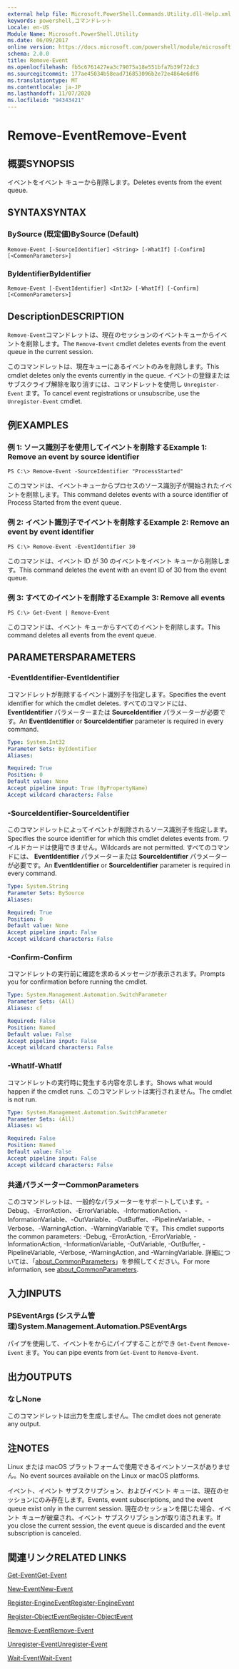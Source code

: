 ```yaml
---
external help file: Microsoft.PowerShell.Commands.Utility.dll-Help.xml
keywords: powershell,コマンドレット
Locale: en-US
Module Name: Microsoft.PowerShell.Utility
ms.date: 06/09/2017
online version: https://docs.microsoft.com/powershell/module/microsoft.powershell.utility/remove-event?view=powershell-6&WT.mc_id=ps-gethelp
schema: 2.0.0
title: Remove-Event
ms.openlocfilehash: fb5c6761427ea3c79075a18e551bfa7b39f72dc3
ms.sourcegitcommit: 177ae45034b58ead716853096b2e72e4864e6df6
ms.translationtype: MT
ms.contentlocale: ja-JP
ms.lasthandoff: 11/07/2020
ms.locfileid: "94343421"
---
```

# <span data-ttu-id="16373-103">Remove-Event</span><span class="sxs-lookup"><span data-stu-id="16373-103">Remove-Event</span></span>

## <span data-ttu-id="16373-104">概要</span><span class="sxs-lookup"><span data-stu-id="16373-104">SYNOPSIS</span></span>
<span data-ttu-id="16373-105">イベントをイベント キューから削除します。</span><span class="sxs-lookup"><span data-stu-id="16373-105">Deletes events from the event queue.</span></span>

## <span data-ttu-id="16373-106">SYNTAX</span><span class="sxs-lookup"><span data-stu-id="16373-106">SYNTAX</span></span>

### <span data-ttu-id="16373-107">BySource (既定値)</span><span class="sxs-lookup"><span data-stu-id="16373-107">BySource (Default)</span></span>

```
Remove-Event [-SourceIdentifier] <String> [-WhatIf] [-Confirm] [<CommonParameters>]
```

### <span data-ttu-id="16373-108">ByIdentifier</span><span class="sxs-lookup"><span data-stu-id="16373-108">ByIdentifier</span></span>

```
Remove-Event [-EventIdentifier] <Int32> [-WhatIf] [-Confirm] [<CommonParameters>]
```

## <span data-ttu-id="16373-109">Description</span><span class="sxs-lookup"><span data-stu-id="16373-109">DESCRIPTION</span></span>

<span data-ttu-id="16373-110">`Remove-Event`コマンドレットは、現在のセッションのイベントキューからイベントを削除します。</span><span class="sxs-lookup"><span data-stu-id="16373-110">The `Remove-Event` cmdlet deletes events from the event queue in the current session.</span></span>

<span data-ttu-id="16373-111">このコマンドレットは、現在キューにあるイベントのみを削除します。</span><span class="sxs-lookup"><span data-stu-id="16373-111">This cmdlet deletes only the events currently in the queue.</span></span> <span data-ttu-id="16373-112">イベントの登録またはサブスクライブ解除を取り消すには、コマンドレットを使用し `Unregister-Event` ます。</span><span class="sxs-lookup"><span data-stu-id="16373-112">To cancel event registrations or unsubscribe, use the `Unregister-Event` cmdlet.</span></span>

## <span data-ttu-id="16373-113">例</span><span class="sxs-lookup"><span data-stu-id="16373-113">EXAMPLES</span></span>

### <span data-ttu-id="16373-114">例 1: ソース識別子を使用してイベントを削除する</span><span class="sxs-lookup"><span data-stu-id="16373-114">Example 1: Remove an event by source identifier</span></span>

```
PS C:\> Remove-Event -SourceIdentifier "ProcessStarted"
```

<span data-ttu-id="16373-115">このコマンドは、イベントキューからプロセスのソース識別子が開始されたイベントを削除します。</span><span class="sxs-lookup"><span data-stu-id="16373-115">This command deletes events with a source identifier of Process Started from the event queue.</span></span>

### <span data-ttu-id="16373-116">例 2: イベント識別子でイベントを削除する</span><span class="sxs-lookup"><span data-stu-id="16373-116">Example 2: Remove an event by event identifier</span></span>

```
PS C:\> Remove-Event -EventIdentifier 30
```

<span data-ttu-id="16373-117">このコマンドは、イベント ID が 30 のイベントをイベント キューから削除します。</span><span class="sxs-lookup"><span data-stu-id="16373-117">This command deletes the event with an event ID of 30 from the event queue.</span></span>

### <span data-ttu-id="16373-118">例 3: すべてのイベントを削除する</span><span class="sxs-lookup"><span data-stu-id="16373-118">Example 3: Remove all events</span></span>

```
PS C:\> Get-Event | Remove-Event
```

<span data-ttu-id="16373-119">このコマンドは、イベント キューからすべてのイベントを削除します。</span><span class="sxs-lookup"><span data-stu-id="16373-119">This command deletes all events from the event queue.</span></span>

## <span data-ttu-id="16373-120">PARAMETERS</span><span class="sxs-lookup"><span data-stu-id="16373-120">PARAMETERS</span></span>

### <span data-ttu-id="16373-121">-EventIdentifier</span><span class="sxs-lookup"><span data-stu-id="16373-121">-EventIdentifier</span></span>

<span data-ttu-id="16373-122">コマンドレットが削除するイベント識別子を指定します。</span><span class="sxs-lookup"><span data-stu-id="16373-122">Specifies the event identifier for which the cmdlet deletes.</span></span> <span data-ttu-id="16373-123">すべてのコマンドには、 **EventIdentifier** パラメーターまたは **SourceIdentifier** パラメーターが必要です。</span><span class="sxs-lookup"><span data-stu-id="16373-123">An **EventIdentifier** or **SourceIdentifier** parameter is required in every command.</span></span>

```yaml
Type: System.Int32
Parameter Sets: ByIdentifier
Aliases:

Required: True
Position: 0
Default value: None
Accept pipeline input: True (ByPropertyName)
Accept wildcard characters: False
```

### <span data-ttu-id="16373-124">-SourceIdentifier</span><span class="sxs-lookup"><span data-stu-id="16373-124">-SourceIdentifier</span></span>

<span data-ttu-id="16373-125">このコマンドレットによってイベントが削除されるソース識別子を指定します。</span><span class="sxs-lookup"><span data-stu-id="16373-125">Specifies the source identifier for which this cmdlet deletes events from.</span></span> <span data-ttu-id="16373-126">ワイルドカードは使用できません。</span><span class="sxs-lookup"><span data-stu-id="16373-126">Wildcards are not permitted.</span></span> <span data-ttu-id="16373-127">すべてのコマンドには、 **EventIdentifier** パラメーターまたは **SourceIdentifier** パラメーターが必要です。</span><span class="sxs-lookup"><span data-stu-id="16373-127">An **EventIdentifier** or **SourceIdentifier** parameter is required in every command.</span></span>

```yaml
Type: System.String
Parameter Sets: BySource
Aliases:

Required: True
Position: 0
Default value: None
Accept pipeline input: False
Accept wildcard characters: False
```

### <span data-ttu-id="16373-128">-Confirm</span><span class="sxs-lookup"><span data-stu-id="16373-128">-Confirm</span></span>

<span data-ttu-id="16373-129">コマンドレットの実行前に確認を求めるメッセージが表示されます。</span><span class="sxs-lookup"><span data-stu-id="16373-129">Prompts you for confirmation before running the cmdlet.</span></span>

```yaml
Type: System.Management.Automation.SwitchParameter
Parameter Sets: (All)
Aliases: cf

Required: False
Position: Named
Default value: False
Accept pipeline input: False
Accept wildcard characters: False
```

### <span data-ttu-id="16373-130">-WhatIf</span><span class="sxs-lookup"><span data-stu-id="16373-130">-WhatIf</span></span>

<span data-ttu-id="16373-131">コマンドレットの実行時に発生する内容を示します。</span><span class="sxs-lookup"><span data-stu-id="16373-131">Shows what would happen if the cmdlet runs.</span></span> <span data-ttu-id="16373-132">このコマンドレットは実行されません。</span><span class="sxs-lookup"><span data-stu-id="16373-132">The cmdlet is not run.</span></span>

```yaml
Type: System.Management.Automation.SwitchParameter
Parameter Sets: (All)
Aliases: wi

Required: False
Position: Named
Default value: False
Accept pipeline input: False
Accept wildcard characters: False
```

### <span data-ttu-id="16373-133">共通パラメーター</span><span class="sxs-lookup"><span data-stu-id="16373-133">CommonParameters</span></span>

<span data-ttu-id="16373-134">このコマンドレットは、一般的なパラメーターをサポートしています。-Debug、-ErrorAction、-ErrorVariable、-InformationAction、-InformationVariable、-OutVariable、-OutBuffer、-PipelineVariable、-Verbose、-WarningAction、-WarningVariable です。</span><span class="sxs-lookup"><span data-stu-id="16373-134">This cmdlet supports the common parameters: -Debug, -ErrorAction, -ErrorVariable, -InformationAction, -InformationVariable, -OutVariable, -OutBuffer, -PipelineVariable, -Verbose, -WarningAction, and -WarningVariable.</span></span> <span data-ttu-id="16373-135">詳細については、「[about_CommonParameters](https://go.microsoft.com/fwlink/?LinkID=113216)」を参照してください。</span><span class="sxs-lookup"><span data-stu-id="16373-135">For more information, see [about_CommonParameters](https://go.microsoft.com/fwlink/?LinkID=113216).</span></span>

## <span data-ttu-id="16373-136">入力</span><span class="sxs-lookup"><span data-stu-id="16373-136">INPUTS</span></span>

### <span data-ttu-id="16373-137">PSEventArgs (システム管理)</span><span class="sxs-lookup"><span data-stu-id="16373-137">System.Management.Automation.PSEventArgs</span></span>

<span data-ttu-id="16373-138">パイプを使用して、イベントをからにパイプすることができ `Get-Event` `Remove-Event` ます。</span><span class="sxs-lookup"><span data-stu-id="16373-138">You can pipe events from `Get-Event` to `Remove-Event`.</span></span>

## <span data-ttu-id="16373-139">出力</span><span class="sxs-lookup"><span data-stu-id="16373-139">OUTPUTS</span></span>

### <span data-ttu-id="16373-140">なし</span><span class="sxs-lookup"><span data-stu-id="16373-140">None</span></span>

<span data-ttu-id="16373-141">このコマンドレットは出力を生成しません。</span><span class="sxs-lookup"><span data-stu-id="16373-141">The cmdlet does not generate any output.</span></span>

## <span data-ttu-id="16373-142">注</span><span class="sxs-lookup"><span data-stu-id="16373-142">NOTES</span></span>

<span data-ttu-id="16373-143">Linux または macOS プラットフォームで使用できるイベントソースがありません。</span><span class="sxs-lookup"><span data-stu-id="16373-143">No event sources available on the Linux or macOS platforms.</span></span>

<span data-ttu-id="16373-144">イベント、イベント サブスクリプション、およびイベント キューは、現在のセッションにのみ存在します。</span><span class="sxs-lookup"><span data-stu-id="16373-144">Events, event subscriptions, and the event queue exist only in the current session.</span></span> <span data-ttu-id="16373-145">現在のセッションを閉じた場合、イベント キューが破棄され、イベント サブスクリプションが取り消されます。</span><span class="sxs-lookup"><span data-stu-id="16373-145">If you close the current session, the event queue is discarded and the event subscription is canceled.</span></span>

## <span data-ttu-id="16373-146">関連リンク</span><span class="sxs-lookup"><span data-stu-id="16373-146">RELATED LINKS</span></span>

[<span data-ttu-id="16373-147">Get-Event</span><span class="sxs-lookup"><span data-stu-id="16373-147">Get-Event</span></span>](Get-Event.md)

[<span data-ttu-id="16373-148">New-Event</span><span class="sxs-lookup"><span data-stu-id="16373-148">New-Event</span></span>](New-Event.md)

[<span data-ttu-id="16373-149">Register-EngineEvent</span><span class="sxs-lookup"><span data-stu-id="16373-149">Register-EngineEvent</span></span>](Register-EngineEvent.md)

[<span data-ttu-id="16373-150">Register-ObjectEvent</span><span class="sxs-lookup"><span data-stu-id="16373-150">Register-ObjectEvent</span></span>](Register-ObjectEvent.md)

[<span data-ttu-id="16373-151">Remove-Event</span><span class="sxs-lookup"><span data-stu-id="16373-151">Remove-Event</span></span>](Remove-Event.md)

[<span data-ttu-id="16373-152">Unregister-Event</span><span class="sxs-lookup"><span data-stu-id="16373-152">Unregister-Event</span></span>](Unregister-Event.md)

[<span data-ttu-id="16373-153">Wait-Event</span><span class="sxs-lookup"><span data-stu-id="16373-153">Wait-Event</span></span>](Wait-Event.md)
